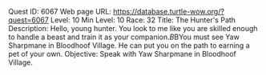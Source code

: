 Quest ID: 6067
Web page URL: https://database.turtle-wow.org/?quest=6067
Level: 10
Min Level: 10
Race: 32
Title: The Hunter's Path
Description: Hello, young hunter. You look to me like you are skilled enough to handle a beast and train it as your companion.$B$BYou must see Yaw Sharpmane in Bloodhoof Village. He can put you on the path to earning a pet of your own.
Objective: Speak with Yaw Sharpmane in Bloodhoof Village.
